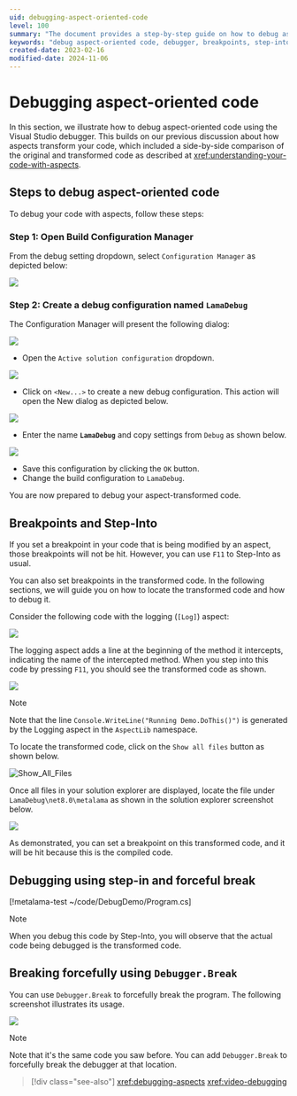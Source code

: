 ```yaml
---
uid: debugging-aspect-oriented-code
level: 100
summary: "The document provides a step-by-step guide on how to debug aspect-oriented code using the Visual Studio debugger, including setting up a debug configuration, using breakpoints and step-into, and forcefully breaking the program."
keywords: "debug aspect-oriented code, debugger, breakpoints, step-into, transformed code, debug configuration, LamaDebug, Debugger.Break, aspect-transformed code"
created-date: 2023-02-16
modified-date: 2024-11-06
---
```


# Debugging aspect-oriented code

In this section, we illustrate how to debug aspect-oriented code using the Visual Studio debugger. This builds on our previous discussion about how aspects transform your code, which included a side-by-side comparison of the original and transformed code as described at <xref:understanding-your-code-with-aspects>.

## Steps to debug aspect-oriented code

To debug your code with aspects, follow these steps:

### **Step 1:** Open Build Configuration Manager

From the debug setting dropdown, select `Configuration Manager` as depicted below:

![](images/config_manager.png)

### **Step 2:** Create a debug configuration named `LamaDebug`

The Configuration Manager will present the following dialog:

![](images/config_manager_dialog.png)

* Open the `Active solution configuration` dropdown.

![](images/config_manager_new_config.png)

* Click on `<New...>` to create a new debug configuration. This action will open the New dialog as depicted below.

![](images/empty_debug_config.png)

* Enter the name **`LamaDebug`** and copy settings from `Debug` as shown below.

![](images/lamadebug_config.png)

* Save this configuration by clicking the `OK` button.
* Change the build configuration to `LamaDebug`.

You are now prepared to debug your aspect-transformed code.

## Breakpoints and Step-Into

If you set a breakpoint in your code that is being modified by an aspect, those breakpoints will not be hit. However, you can use `F11` to Step-Into as usual.

You can also set breakpoints in the transformed code. In the following sections, we will guide you on how to locate the transformed code and how to debug it.

Consider the following code with the logging (`[Log]`) aspect:

![](images/aspect_debug_01.png)

The logging aspect adds a line at the beginning of the method it intercepts, indicating the name of the intercepted method. When you step into this code by pressing `F11`, you should see the transformed code as shown.

![](images/aspect_debug_02.png)

> [!NOTE]
> Note that the line `Console.WriteLine("Running Demo.DoThis()")` is generated by the Logging aspect in the `AspectLib` namespace.

To locate the transformed code, click on the `Show all files` button as shown below.

![Show_All_Files](images/show_all_files.png)

Once all files in your solution explorer are displayed, locate the file under `LamaDebug\net8.0\metalama` as shown in the solution explorer screenshot below.

![](images/debug_transformed_code.png)

As demonstrated, you can set a breakpoint on this transformed code, and it will be hit because this is the compiled code.

## Debugging using step-in and forceful break

[!metalama-test ~/code/DebugDemo/Program.cs]

> [!NOTE]
> When you debug this code by Step-Into, you will observe that the actual code being debugged is the transformed code.

## Breaking forcefully using `Debugger.Break`

You can use `Debugger.Break` to forcefully break the program. The following screenshot illustrates its usage.

![](images/debug_break.png)

> [!NOTE]
> Note that it's the same code you saw before. You can add `Debugger.Break` to forcefully break the debugger at that location.

> [!div class="see-also"]
> <xref:debugging-aspects>
> <xref:video-debugging>


